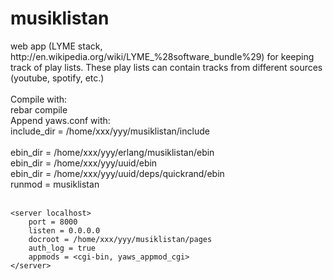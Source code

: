 <h1>musiklistan</h1>
web app (LYME stack, http://en.wikipedia.org/wiki/LYME_%28software_bundle%29) for keeping track of play lists.
These play lists can contain tracks from different sources (youtube, spotify, etc.)
<br/><br/>
Compile with:<br/>
rebar compile
<br/>
Append yaws.conf with: <br/>
include_dir = /home/xxx/yyy/musiklistan/include <br/>
<br/>
ebin_dir = /home/xxx/yyy/erlang/musiklistan/ebin <br/>
ebin_dir = /home/xxx/yyy/uuid/ebin <br/>
ebin_dir = /home/xxx/yyy/uuid/deps/quickrand/ebin <br/>
runmod = musiklistan <br/>
<br/>

```
<server localhost>
    port = 8000
    listen = 0.0.0.0
    docroot = /home/xxx/yyy/musiklistan/pages
    auth_log = true
    appmods = <cgi-bin, yaws_appmod_cgi>
</server>
```
